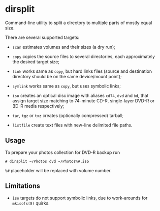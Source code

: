 # dirsplit

Command-line utility to split a directory to multiple parts of mostly equal size.

There are several supported targets:

  * `scan` estimates volumes and their sizes (a dry run);

  * `copy` copies the source files to several directories,
    each approximately the desired target size;

  * `link` works same as `copy`, but hard links files
    (source and destination directory should be on the same
    device/mount point);

  * `symlink` works same as `copy`, but uses symbolic links;

  * `iso` creates an optical disc image with aliases `cd74`, `dvd`
    and `bd`, that assign target size matching to 74-minute CD-R,
    single-layer DVD-R or BD-R media respectively;

  * `tar`, `tgz` or `txz` creates (optionally compressed) tarball;

  * `listfile` create text files with new-line delimited file
    paths.


## Usage

To prepare your photos collection for DVD-R backup run

    # dirsplit ~/Photos dvd ~/Photos%#.iso

`%#` placeholder will be replaced with volume number.


## Limitations

 * `iso` targets do not support symbolic links, due to work-arounds
   for `mkisofs(8)` quirks.
